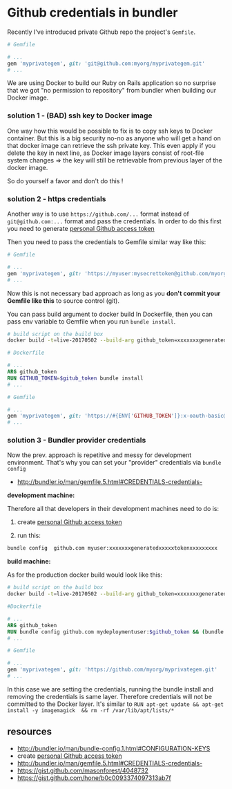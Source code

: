 # Github credentials in bundler

Recently I've introduced private Github repo the project's `Gemfile`.

```ruby
# Gemfile

# ...
gem 'myprivategem', git: 'git@github.com:myorg/myprivategem.git'
# ...
```

We are using Docker to build our Ruby on Rails application so no
surprise that we got "no permission to repository" from bundler when building our Docker image.

### solution 1 - (BAD) ssh key to Docker image

One way how this would be possible to fix  is to copy ssh keys to Docker container. But this is a big security no-no as anyone who will get
a hand on that docker image can retrieve the ssh private key. This even apply if you delete the key in next line, as Docker image layers
consist of root-file system changes => the key will still be retrievable from previous layer of the docker image.

So do yourself a favor and don't do this !

### solution 2 - https credentials

Another way is to use `https://github.com/...` format instead of `git@github.com:...` format and pass the credentials. In order to do this first you need to
generate [personal Github access token](https://help.github.com/articles/creating-a-personal-access-token-for-the-command-line/)

Then you need to  pass the credentials to Gemfile similar way like this:

```ruby
# Gemfile

# ...
gem 'myprivategem', git: 'https://myuser:mysecrettoken@github.com/myorg/myprivategem.git'
# ...
```

Now this is not necessary bad approach as long as you **don't commit your Gemfile like this** to source control (git).

You can pass build argument to docker build In Dockerfile, then  you can pass env variable to Gemfile when you run `bundle install`.


```bash
# build script on the build box
docker build -t=live-20170502 --build-arg github_token=xxxxxxxgeneratedxxxxxtokenxxxxxxxxx .
```

```Dockerfile
# Dockerfile

# ...
ARG github_token
RUN GITHUB_TOKEN=$gitub_token bundle install
# ...
```

```ruby
# Gemfile

# ...
gem 'myprivategem', git: 'https://#{ENV['GITHUB_TOKEN']}:x-oauth-basic@github.com/myorg/myprivategem.git'
# ...
```

### solution 3 - Bundler provider credentials


Now the prev. approach is repetitive and messy for development environment. That's why you can set your "provider" credentials via `bundle config`

* http://bundler.io/man/gemfile.5.html#CREDENTIALS-credentials-


**development machine:**

Therefore all that developers in their development machines need to do is:

1. create [personal Github access token](https://help.github.com/articles/creating-a-personal-access-token-for-the-command-line/)

2. run this:

```bash
bundle config  github.com myuser:xxxxxxxgeneratedxxxxxtokenxxxxxxxxx
```

**build machine:**

As for the production docker build would look like this:

```bash
# build script on the build box
docker build -t=live-20170502 --build-arg github_token=xxxxxxxgeneratedxxxxxtokenxxxxxxxxx .
```

```Dockerfile
#Dockerfile

# ...
ARG github_token
RUN bundle config github.com mydeploymentuser:$github_token && (bundle install --without test development) && bundle config --delete github.com
# ...
```

```ruby
# Gemfile

# ...
gem 'myprivategem', git: 'https://github.com/myorg/myprivategem.git'
# ...
```

In this case we are setting the credentials, running the bundle install and removing the credentials is same layer. Therefore credentials will not be committed to the Docker layer.
It's similar to `RUN apt-get update && apt-get install -y imagemagick  && rm -rf /var/lib/apt/lists/*`

## resources


* http://bundler.io/man/bundle-config.1.html#CONFIGURATION-KEYS
* create [personal Github access token](https://help.github.com/articles/creating-a-personal-access-token-for-the-command-line/)
* http://bundler.io/man/gemfile.5.html#CREDENTIALS-credentials-
* https://gist.github.com/masonforest/4048732
* https://gist.github.com/hone/b0c0093374097313ab7f
